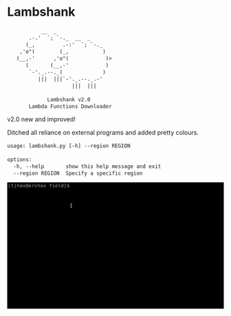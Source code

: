 # Lambshank

~~~
           __  _
       .-.'  `; `-._  __  _
      (_,         .-:'  `; `-._
    ,'o"(        (_,           )
   (__,-'      ,'o"(            )>
      (       (__,-'            )
       `-'._.--._(             )
          |||  |||`-'._.--._.-'
                     |||  |||

             Lambshank v2.0 
       Lambda Functions Downloader

~~~

v2.0 new and improved! 

Ditched all reliance on external programs and added pretty colours.


```
usage: lambshank.py [-h] --region REGION

options:
  -h, --help       show this help message and exit
  --region REGION  Specify a specific region
```

![Demo](/lambshank-v2-demo.gif "Demo")
